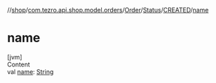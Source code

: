 //[shop](../../../../../index.md)/[com.tezro.api.shop.model.orders](../../../index.md)/[Order](../../index.md)/[Status](../index.md)/[CREATED](index.md)/[name](name.md)



# name  
[jvm]  
Content  
val [name](name.md): [String](https://kotlinlang.org/api/latest/jvm/stdlib/kotlin/-string/index.html)  



